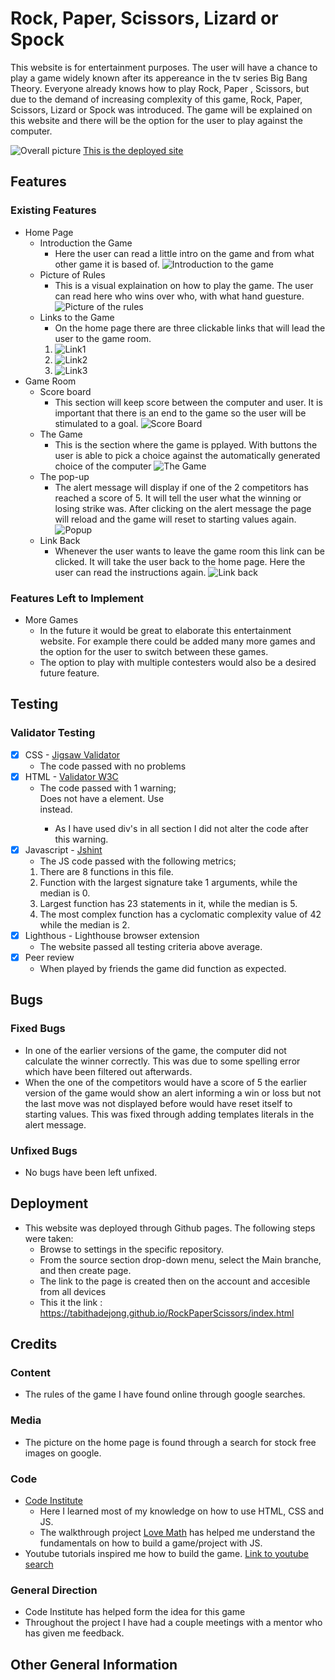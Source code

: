 # Rock, Paper, Scissors, Lizard or Spock 
This website is for entertainment purposes. The user will have a chance to play a game widely known after its appereance in the tv series Big Bang Theory. Everyone already knows how to play Rock, Paper , Scissors, but due to the demand of increasing complexity of this game, Rock, Paper, Scissors, Lizard or Spock was introduced. The game will be explained on this website and there will be the option for the user to play against the computer. 

![Overall picture](assets/images/Project2/Collage-p2.jpg)
[This is the deployed site](https://tabithadejong.github.io/RockPaperScissors/index.html)

## Features 
### Existing Features
- Home Page 
  - Introduction the Game 
    - Here the user can read a little intro on the game and from what other game it is based of. 
    ![Introduction to the game](assets/images/Project2/Introduction.png)
  - Picture of Rules 
    - This is a visual explaination on how to play the game. The user can read here who wins over who, with what hand guesture. 
    ![Picture of the rules](assets/images/Project2/Link3-HP.png)
  - Links to the Game 
    - On the home page there are three clickable links that will lead the user to the game room. 
    1. ![Link1](assets/images/Project2/Link1-HP.png)
    2. ![Link2](assets/images/Project2/Link2-HP.png)
    3. ![Link3](assets/images/Project2/Link3-HP.png)
- Game Room
  - Score board 
    - This section will keep score between the computer and user. It is important that there is an end to the game so the user will be stimulated to a goal. 
    ![Score Board](assets/images/Project2/Score-board.png)
  - The Game 
    - This is the section where the game is pplayed. With buttons the user is able to pick a choice against the automatically generated choice of the computer 
    ![The Game](assets/images/Project2/Game-area.png)
  - The pop-up 
    - The alert message will display if one of the 2 competitors has reached a score of 5. It will tell the user what the winning or losing strike was. After clicking on the alert message the page will reload and the game will reset to starting values again. 
    ![Popup](assets/images/Project2/Popup.png)
  - Link Back 
    - Whenever the user wants to leave the game room this link can be clicked. It will take the user back to the home page. Here the user can read the instructions again. 
    ![Link back](assets/images/Project2/Back.png)
### Features Left to Implement 
- More Games 
  - In the future it would be great to elaborate this entertainment website. For example there could be added many more games and the option for the user to switch between these games. 
  - The option to play with multiple contesters would also be a desired future feature. 
## Testing 
### Validator Testing
- [x] CSS - [Jigsaw Validator](https://jigsaw.w3.org/css-validator/)
  - The code passed with no problems 
- [x] HTML -  [Validator W3C](https://validator.w3.org/)
  - The code passed with 1 warning; <section> Does not have a <h> element. Use <div> instead.
    - As I have used div's in all section I did not alter the code after this warning. 
- [x] Javascript - [Jshint](https://jshint.com/)
  - The JS code passed with the following metrics; 
  1. There are 8 functions in this file.
  2. Function with the largest signature take 1 arguments, while the median is 0.
  3. Largest function has 23 statements in it, while the median is 5.
  4. The most complex function has a cyclomatic complexity value of 42 while the median is 2.
- [x] Lighthous - Lighthouse browser extension
  - The website passed all testing criteria above average. 
- [x] Peer review 
  - When played by friends the game did function as expected. 

## Bugs 
### Fixed Bugs 
- In one of the earlier versions of the game, the computer did not calculate the winner correctly. This was due to some spelling error which have been filtered out afterwards. 
- When the one of the competitors would have a score of 5 the earlier version of the game would show an alert informing a win or loss but not the last move was not displayed before would have reset itself to starting values. This was fixed through adding templates literals in the alert message. 

### Unfixed Bugs 
- No bugs have been left unfixed. 


## Deployment 
- This website was deployed through Github pages. The following steps were taken: 
  - Browse to settings in the specific repository. 
  - From the source section drop-down menu, select the Main branche, and then create page.
  - The link to the page is created then on the account and accesible from all devices 
  - This it the link : https://tabithadejong.github.io/RockPaperScissors/index.html


## Credits 
### Content 
- The rules of the game I have found online through google searches. 
### Media 
- The picture on the home page is found through a search for stock free images on google. 
### Code 
- [Code Institute](https://learn.codeinstitute.net/dashboard)
  - Here I learned most of my knowledge on how to use HTML, CSS and JS. 
  - The walkthrough project [Love Math](https://code-institute-org.github.io/love-maths/) has helped me understand the fundamentals on how to build a game/project with JS. 
- Youtube tutorials inspired me how to build the game. [Link to youtube search](https://www.youtube.com/results?search_query=rock+paper+scissors+javascript)
### General Direction 
- Code Institute has helped form the idea for this game 
- Throughout the project I have had a couple meetings with a mentor who has given me feedback. 

## Other General Information 


